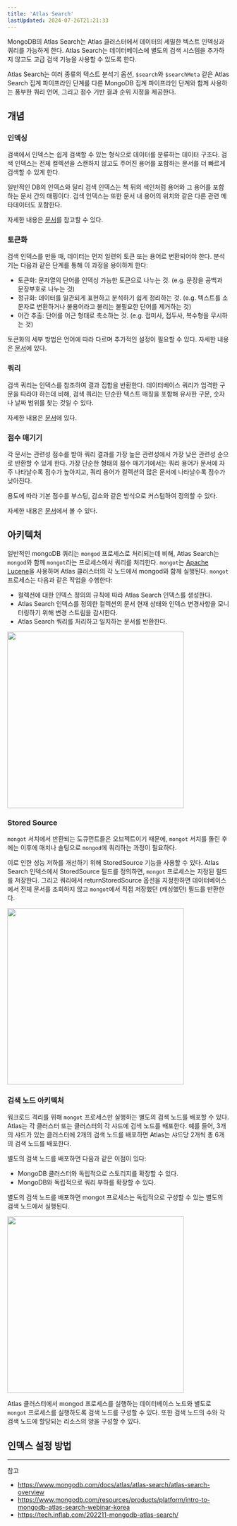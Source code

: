 ```yaml
---
title: 'Atlas Search'
lastUpdated: 2024-07-26T21:21:33
---
```

MongoDB의 Atlas Search는 Atlas 클러스터에서 데이터의 세밀한 텍스트 인덱싱과 쿼리를 가능하게 한다. Atlas Search는 데이터베이스에 별도의 검색 시스템을 추가하지 않고도 고급 검색 기능을 사용할 수 있도록 한다.

Atlas Search는 여러 종류의 텍스트 분석기 옵션, `$search`와 `$searchMeta` 같은 Atlas Search 집계 파이프라인 단계를 다른 MongoDB 집계 파이프라인 단계와 함께 사용하는 풍부한 쿼리 언어, 그리고 점수 기반 결과 순위 지정을 제공한다.

## 개념
### 인덱싱

검색에서 인덱스는 쉽게 검색할 수 있는 형식으로 데이터를 분류하는 데이터 구조다. 검색 인덱스는 전체 컬렉션을 스캔하지 않고도 주어진 용어를 포함하는 문서를 더 빠르게 검색할 수 있게 한다. 

일반적인 DB의 인덱스와 달리 검색 인덱스는 책 뒤의 색인처럼 용어와 그 용어를 포함하는 문서 간의 매핑이다. 검색 인덱스는 또한 문서 내 용어의 위치와 같은 다른 관련 메타데이터도 포함한다.

자세한 내용은 [문서](https://www.mongodb.com/docs/atlas/atlas-search/atlas-search-overview/#std-label-fts-about-indexing)를 참고할 수 있다.
  
### 토큰화

검색 인덱스를 만들 때, 데이터는 먼저 일련의 토큰 또는 용어로 변환되어야 한다. 분석기는 다음과 같은 단계를 통해 이 과정을 용이하게 한다:

- 토큰화: 문자열의 단어를 인덱싱 가능한 토큰으로 나누는 것. (e.g. 문장을 공백과 문장부호로 나누는 것)
- 정규화: 데이터를 일관되게 표현하고 분석하기 쉽게 정리하는 것. (e.g. 텍스트를 소문자로 변환하거나 불용어라고 불리는 불필요한 단어를 제거하는 것)
- 어간 추출: 단어를 어근 형태로 축소하는 것. (e.g. 접미사, 접두사, 복수형을 무시하는 것)

토큰화의 세부 방법은 언어에 따라 다르며 추가적인 설정이 필요할 수 있다. 자세한 내용은 [문서](https://www.mongodb.com/docs/atlas/atlas-search/analyzers/#std-label-analyzers-ref)에 있다.

### 쿼리

검색 쿼리는 인덱스를 참조하여 결과 집합을 반환한다. 데이터베이스 쿼리가 엄격한 구문을 따라야 하는데 비해, 검색 쿼리는 단순한 텍스트 매칭을 포함해 유사한 구문, 숫자나 날짜 범위를 찾는 것일 수 있다.

자세한 내용은 [문서](https://www.mongodb.com/docs/atlas/atlas-search/atlas-search-overview/#std-label-fts-about-queries)에 있다.

### 점수 매기기

각 문서는 관련성 점수를 받아 쿼리 결과를 가장 높은 관련성에서 가장 낮은 관련성 순으로 반환할 수 있게 한다. 가장 단순한 형태의 점수 매기기에서는 쿼리 용어가 문서에 자주 나타날수록 점수가 높아지고, 쿼리 용어가 컬렉션의 많은 문서에 나타날수록 점수가 낮아진다. 

용도에 따라 기본 점수를 부스팅, 감소와 같은 방식으로 커스텀하여 정의할 수 있다. 

자세한 내용은 [문서](https://www.mongodb.com/docs/atlas/atlas-search/scoring/#std-label-scoring-ref)에서 볼 수 있다.

## 아키텍처

일반적인 mongoDB 쿼리는 `mongod` 프로세스로 처리되는데 비해, Atlas Search는 `mongod`와 함께 `mongot`라는 프로세스에서 쿼리를 처리한다. `mongot`는 [Apache Lucene](https://lucene.apache.org/)을 사용하며 Atlas 클러스터의 각 노드에서 mongod와 함께 실행된다. `mongot` 프로세스는 다음과 같은 작업을 수행한다:

- 컬렉션에 대한 인덱스 정의의 규칙에 따라 Atlas Search 인덱스를 생성한다.
- Atlas Search 인덱스를 정의한 컬렉션의 문서 현재 상태와 인덱스 변경사항을 모니터링하기 위해 변경 스트림을 감시한다.
- Atlas Search 쿼리를 처리하고 일치하는 문서를 반환한다.

<img src="https://github.com/user-attachments/assets/470af67a-17f0-48f1-a012-b77f56469777" style="height: 400px"/>

### Stored Source

`mongot` 서치에서 반환되는 도큐먼트들은 오브젝트이기 때문에, `mongot` 서치를 돌린 후에는 이후에 매치나 솔팅으로 `mongod`에 쿼리하는 과정이 필요하다.

이로 인한 성능 저하를 개선하기 위해 StoredSource 기능을 사용할 수 있다. Atlas Search 인덱스에서 StoredSource 필드를 정의하면, `mongot` 프로세스는 지정된 필드를 저장한다. 그리고 쿼리에서 returnStoredSource 옵션을 지정한하면 데이터베이스에서 전체 문서를 조회하지 않고 `mongot`에서 직접 저장했던 (캐싱했던) 필드를 반환한다.

<img src="https://github.com/user-attachments/assets/b040ef79-0e97-435c-9e8a-75a0e210c22b" style="height: 400px"/>

### 검색 노드 아키텍처

워크로드 격리를 위해 `mongot` 프로세스만 실행하는 별도의 검색 노드를 배포할 수 있다. Atlas는 각 클러스터 또는 클러스터의 각 샤드에 검색 노드를 배포한다. 예를 들어, 3개의 샤드가 있는 클러스터에 2개의 검색 노드를 배포하면 Atlas는 샤드당 2개씩 총 6개의 검색 노드를 배포한다.

별도의 검색 노드를 배포하면 다음과 같은 이점이 있다:

- MongoDB 클러스터와 독립적으로 스토리지를 확장할 수 있다.
- MongoDB와 독립적으로 쿼리 부하를 확장할 수 있다.

별도의 검색 노드를 배포하면 mongot 프로세스는 독립적으로 구성할 수 있는 별도의 검색 노드에서 실행된다.

<img src="https://github.com/user-attachments/assets/9f39a0ba-a115-4834-b65d-68eb66a0aa7c" style="height: 400px"/>

Atlas 클러스터에서 mongod 프로세스를 실행하는 데이터베이스 노드와 별도로 `mongot` 프로세스를 실행하도록 검색 노드를 구성할 수 있다. 또한 검색 노드의 수와 각 검색 노드에 할당되는 리소스의 양을 구성할 수 있다.

## 인덱스 설정 방법

---
참고
- https://www.mongodb.com/docs/atlas/atlas-search/atlas-search-overview
- https://www.mongodb.com/resources/products/platform/intro-to-mongodb-atlas-search-webinar-korea
- https://tech.inflab.com/202211-mongodb-atlas-search/